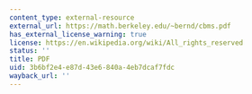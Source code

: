 ```yaml
---
content_type: external-resource
external_url: https://math.berkeley.edu/~bernd/cbms.pdf
has_external_license_warning: true
license: https://en.wikipedia.org/wiki/All_rights_reserved
status: ''
title: PDF
uid: 3b6bf2e4-e87d-43e6-840a-4eb7dcaf7fdc
wayback_url: ''
---
```

